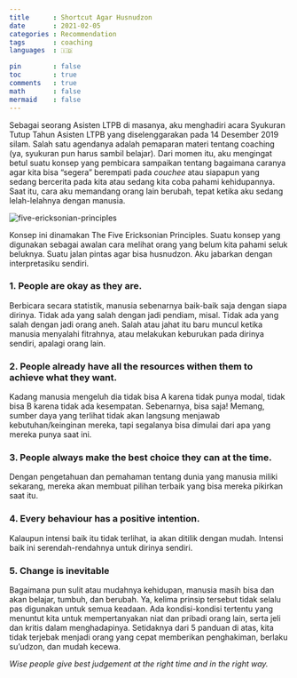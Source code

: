 ```yaml
---
title      : Shortcut Agar Husnudzon
date       : 2021-02-05
categories : Recommendation
tags       : coaching
languages  : 🇮🇩

pin        : false
toc        : true
comments   : true
math       : false
mermaid    : false
---
```


Sebagai seorang Asisten LTPB di masanya, aku menghadiri acara Syukuran Tutup Tahun Asisten LTPB yang diselenggarakan pada 14 Desember 2019 silam. Salah satu agendanya adalah pemaparan materi tentang coaching (ya, syukuran pun harus sambil belajar). Dari momen itu, aku mengingat betul suatu konsep yang pembicara sampaikan tentang bagaimana caranya agar kita bisa “segera” berempati pada _couchee_ atau siapapun yang sedang bercerita pada kita atau sedang kita coba pahami kehidupannya. Saat itu, cara aku memandang orang lain berubah, tepat ketika aku sedang lelah-lelahnya dengan manusia.

![five-ericksonian-principles](https://lh3.googleusercontent.com/pw/AM-JKLWTBDvp8evceqKfPzVlQy-L_ec1rd1mhFjuljlZL2HGw6KTgoZ6gymJgeWbk-e6stlu4h2BBpdCwtabrgjgugF8GP8eMDCslljhlQfiKQDNUMGbFN5_lAywe4dXG2M32X_BIiaUn4OAXcHjKKd43jXyrA=w876-h657-no)

Konsep ini dinamakan The Five Ericksonian Principles. Suatu konsep yang digunakan sebagai awalan cara melihat orang yang belum kita pahami seluk beluknya. Suatu jalan pintas agar bisa husnudzon. Aku jabarkan dengan interpretasiku sendiri.

### 1. People are okay as they are.

Berbicara secara statistik, manusia sebenarnya baik-baik saja dengan siapa dirinya. Tidak ada yang salah dengan jadi pendiam, misal. Tidak ada yang salah dengan jadi orang aneh. Salah atau jahat itu baru muncul ketika manusia menyalahi fitrahnya, atau melakukan keburukan pada dirinya sendiri, apalagi orang lain.

### 2. People already have all the resources withen them to achieve what they want.

Kadang manusia mengeluh dia tidak bisa A karena tidak punya modal, tidak bisa B karena tidak ada kesempatan. Sebenarnya, bisa saja! Memang, sumber daya yang terlihat tidak akan langsung menjawab kebutuhan/keinginan mereka, tapi segalanya bisa dimulai dari apa yang mereka punya saat ini.

### 3. People always make the best choice they can at the time.

Dengan pengetahuan dan pemahaman tentang dunia yang manusia miliki sekarang, mereka akan membuat pilihan terbaik yang bisa mereka pikirkan saat itu.

### 4. Every behaviour has a positive intention.

Kalaupun intensi baik itu tidak terlihat, ia akan ditilik dengan mudah. Intensi baik ini serendah-rendahnya untuk dirinya sendiri.

### 5. Change is inevitable

Bagaimana pun sulit atau mudahnya kehidupan, manusia masih bisa dan akan belajar, tumbuh, dan berubah. Ya, kelima prinsip tersebut tidak selalu pas digunakan untuk semua keadaan. Ada kondisi-kondisi tertentu yang menuntut kita untuk mempertanyakan niat dan pribadi orang lain, serta jeli dan kritis dalam menghadapinya. Setidaknya dari 5 panduan di atas, kita tidak terjebak menjadi orang yang cepat memberikan penghakiman, berlaku su’udzon, dan mudah kecewa.

_Wise people give best judgement at the right time and in the right way._